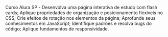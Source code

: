 Curso Alura SP - 
Desenvolva uma página interativa de estudo com flash cards;
Aplique propriedades de organização e posicionamento flexíveis no CSS;
Crie efeitos de rotação nos elementos da página;
Aprofunde seus conhecimentos em JavaScript;
Identifique padrões e resolva bugs do código;
Aplique fundamentos de responsividade.
